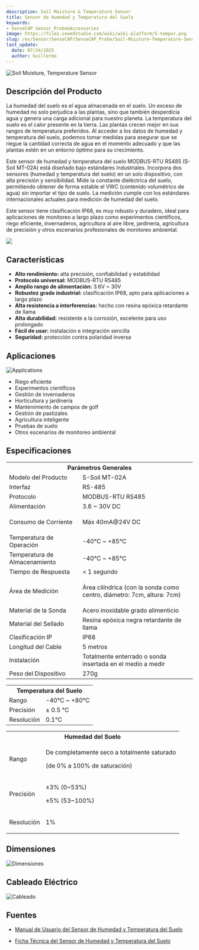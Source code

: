 ```yaml
---
description: Soil Moisture & Temperature Sensor
title: Sensor de Humedad y Temperatura del Suelo
keywords:
- SenseCAP Sensor_Probe&Accessories
image: https://files.seeedstudio.com/wiki/wiki-platform/S-tempor.png
slug: /es/Sensor/SenseCAP/SenseCAP_Probe/Soil-Moisture-Temperature-Sensor
last_update:
  date: 07/24/2025
  author: Guillermo
---
```


![Soil Moisture, Temperature Sensor](https://files.seeedstudio.com/wiki/Soil_Moisture_Temperature_Sensor/101990668_2.png)

## Descripción del Producto

La humedad del suelo es el agua almacenada en el suelo. Un exceso de humedad no solo perjudica a las plantas, sino que también desperdicia agua y genera una carga adicional para nuestro planeta. La temperatura del suelo es el calor presente en la tierra. Las plantas crecen mejor en sus rangos de temperatura preferidos. Al acceder a los datos de humedad y temperatura del suelo, podemos tomar medidas para asegurar que se riegue la cantidad correcta de agua en el momento adecuado y que las plantas estén en un entorno óptimo para su crecimiento.

Este sensor de humedad y temperatura del suelo MODBUS-RTU RS485 (S-Soil MT-02A) está diseñado bajo estándares industriales. Incorpora dos sensores (humedad y temperatura del suelo) en un solo dispositivo, con alta precisión y sensibilidad. Mide la constante dieléctrica del suelo, permitiendo obtener de forma estable el VWC (contenido volumétrico de agua) sin importar el tipo de suelo. La medición cumple con los estándares internacionales actuales para medición de humedad del suelo.

Este sensor tiene clasificación IP68, es muy robusto y duradero, ideal para aplicaciones de monitoreo a largo plazo como experimentos científicos, riego eficiente, invernaderos, agricultura al aire libre, jardinería, agricultura de precisión y otros escenarios profesionales de monitoreo ambiental.

[![](https://files.seeedstudio.com/wiki/Seeed-WiKi/docs/images/300px-Get_One_Now_Banner-ragular.png)](https://www.seeedstudio.com/RS485-Soil-Moisture-Temperature-Sensor-S-Soil-MT-02-p-4634.html)

## Características

* **Alto rendimiento:** alta precisión, confiabilidad y estabilidad  
* **Protocolo universal:** MODBUS-RTU RS485  
* **Amplio rango de alimentación:** 3.6V ~ 30V  
* **Robustez grado industrial:** clasificación IP68, apto para aplicaciones a largo plazo  
* **Alta resistencia a interferencias:** hecho con resina epóxica retardante de llama  
* **Alta durabilidad:** resistente a la corrosión, excelente para uso prolongado  
* **Fácil de usar:** instalación e integración sencilla  
* **Seguridad:** protección contra polaridad inversa  

## Aplicaciones

![Applications](https://files.seeedstudio.com/wiki/Soil_Moisture_Temperature_Sensor/Applications.png)

* Riego eficiente  
* Experimentos científicos  
* Gestión de invernaderos  
* Horticultura y jardinería  
* Mantenimiento de campos de golf  
* Gestión de pastizales  
* Agricultura inteligente  
* Pruebas de suelo  
* Otros escenarios de monitoreo ambiental  

## Especificaciones
<!-- <style type="text/css">
.tg  {border-collapse:collapse;border-spacing:0; margin:10px}
.tg td{border-color:black;border-style:solid;border-width:1px;font-family:Arial, sans-serif;font-size:14px;
  overflow:hidden;padding:10px 5px;word-break:normal;}
.tg th{border-color:black;border-style:solid;border-width:1px;font-family:Arial, sans-serif;font-size:14px;
  font-weight:normal;overflow:hidden;padding:10px 5px;word-break:normal;}
.tg .tg-2fdn{border-color:#9b9b9b;text-align:left;vertical-align:top}
.tg .tg-e2cz{background-color:#9b9b9b;border-color:#9b9b9b;color:#ffffff;text-align:left;vertical-align:top}
</style> -->
<table class="tg" data-data-data-data-style="undefined;table-layout: fixed; width: 677px;">
<tbody>
<tr><th class="tg-luhj" colspan="2">Parámetros Generales</th></tr>
<tr>
<td class="tg-vkfu"><span data-data-data-data-style="font-size: small;">Modelo del Producto</span></td>
<td class="tg-vkfu">S-Soil MT-02A</td>
</tr>
<tr>
<td class="tg-vkfu">Interfaz</td>
<td class="tg-vkfu">RS-485</td>
</tr>
<tr>
<td class="tg-vkfu">Protocolo</td>
<td class="tg-vkfu">MODBUS-RTU RS485</td>
</tr>
<tr>
<td class="tg-vkfu">Alimentación</td>
<td class="tg-vkfu">3.6 ~ 30V DC</td>
</tr>
<tr>
<td class="tg-vkfu">Consumo de Corriente</td>
<td class="tg-vkfu">
<p>Máx 40mA@24V DC</p>
<p></p>
</td>
</tr>
<tr>
<td class="tg-vkfu">Temperatura de Operación</td>
<td class="tg-vkfu">-40℃ ~ +85℃</td>
</tr>
<tr>
<td class="tg-vkfu">Temperatura de Almacenamiento</td>
<td class="tg-vkfu">-40℃ ~ +85℃</td>
</tr>
<tr>
<td class="tg-vkfu">Tiempo de Respuesta</td>
<td class="tg-vkfu">&lt; 1 segundo</td>
</tr>
<tr>
<td class="tg-vkfu">Área de Medición</td>
<td class="tg-vkfu">
<p>Área cilíndrica (con la sonda como centro, diámetro: 7cm, altura: 7cm)</p>
</td>
</tr>
<tr>
<td class="tg-vkfu">Material de la Sonda</td>
<td class="tg-vkfu">Acero inoxidable grado alimenticio</td>
</tr>
<tr>
<td class="tg-vkfu">Material del Sellado</td>
<td class="tg-vkfu">Resina epóxica negra retardante de llama</td>
</tr>
<tr>
<td class="tg-vkfu">Clasificación IP</td>
<td class="tg-vkfu">IP68</td>
</tr>
<tr>
<td class="tg-vkfu">Longitud del Cable</td>
<td class="tg-vkfu">5 metros</td>
</tr>
<tr>
<td class="tg-vkfu">Instalación</td>
<td class="tg-vkfu">Totalmente enterrado o sonda insertada en el medio a medir</td>
</tr>
<tr>
<td class="tg-vkfu">Peso del Dispositivo</td>
<td class="tg-vkfu">270g</td>
</tr>
</tbody>
</table>
<table class="tg" data-data-data-data-style="undefined;table-layout: fixed; width: 677px;">
<tbody>
<tr><th class="tg-luhj" colspan="2">Temperatura del Suelo</th></tr>
<tr>
<td class="tg-vkfu"><span data-data-data-data-style="font-size: small;">Rango</span></td>
<td class="tg-vkfu">-40℃ ~ +80℃</td>
</tr>
<tr>
<td class="tg-vkfu">Precisión</td>
<td class="tg-vkfu">± 0.5 ℃</td>
</tr>
<tr>
<td class="tg-vkfu">Resolución</td>
<td class="tg-vkfu">0.1℃</td>
</tr>
</tbody>
</table>
<table class="tg" data-data-data-data-style="undefined;table-layout: fixed; width: 677px;">
<tbody>
<tr><th class="tg-luhj" colspan="2">Humedad del Suelo</th></tr>
<tr>
<td class="tg-vkfu">Rango</td>
<td class="tg-vkfu">
<p>De completamente seco a totalmente saturado</p>
<p>(de 0% a 100% de saturación)</p>
</td>
</tr>
<tr>
<td class="tg-vkfu">Precisión</td>
<td class="tg-vkfu">
<p>±3% (0~53%)</p>
<p>±5% (53~100%)</p>
</td>
</tr>
<tr>
<td class="tg-vkfu">Resolución</td>
<td class="tg-vkfu">
<p>1%</p>
</td>
</tr>
</tbody>
</table>

## Dimensiones

![Dimensiones](https://files.seeedstudio.com/wiki/Soil_Moisture_Temperature_Sensor/probe_dimensions.png)

## Cableado Eléctrico

![Cableado](https://files.seeedstudio.com/wiki/Soil_Moisture_Temperature_Sensor/wiring_diagram.png)

## Fuentes

* [Manual de Usuario del Sensor de Humedad y Temperatura del Suelo](https://files.seeedstudio.com/wiki/Soil_Moisture_Temperature_Sensor/SoilMoisture&TemperatureSensorUserManual-S-SoilMT-02.pdf)

* [Ficha Técnica del Sensor de Humedad y Temperatura del Suelo](https://files.seeedstudio.com/wiki/Soil_Moisture_Temperature_Sensor/RS485SoilMoisture&TemperatureSensor(S-SoilMT-02)-Datasheet.pdf)
